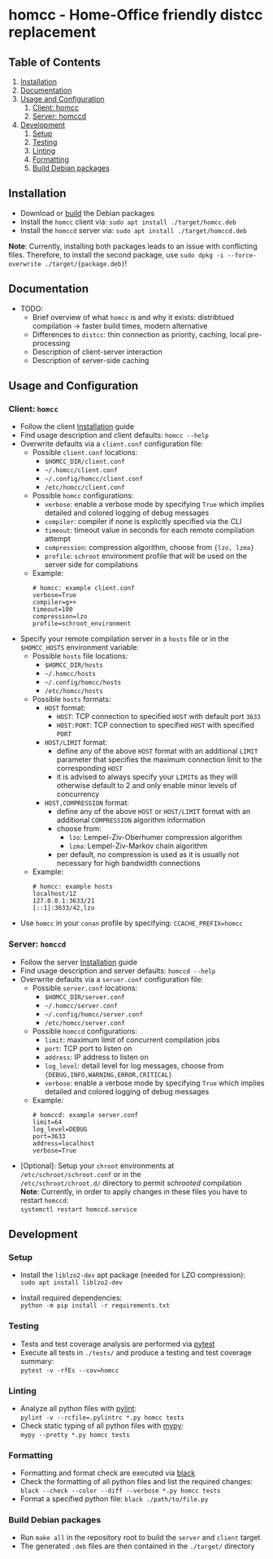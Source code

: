 # homcc - Home-Office friendly distcc replacement

## Table of Contents
1. [Installation](#Installation)
2. [Documentation](#Documentation)
3. [Usage and Configuration](#Usage)
   1. [Client: homcc](#Client)
   2. [Server: homccd](#Server)
4. [Development](#Development)
   1. [Setup](#Setup)
   2. [Testing](#Testing)
   3. [Linting](#Linting)
   4. [Formatting](#Formatting)
   5. [Build Debian packages](#Build)


## Installation
- Download or [build](#Build) the Debian packages
- Install the `homcc` client via: ```sudo apt install ./target/homcc.deb```
- Install the `homccd` server via: ```sudo apt install ./target/homccd.deb```

**Note**: Currently, installing both packages leads to an issue with conflicting files. Therefore, to install the second package, use `sudo dpkg -i --force-overwrite ./target/{package.deb}`!


## Documentation
- TODO:
  - Brief overview of what `homcc` is and why it exists: distribtued compilation -> faster build times, modern alternative
  - Differences to `distcc`: thin connection as priority, caching, local pre-processing
  - Description of client-server interaction
  - Description of server-side caching


## <a name="Usage" />Usage and Configuration

### <a name="Client" />Client: `homcc`
- Follow the client [Installation](#Installation) guide
- Find usage description and client defaults: `homcc --help`
- Overwrite defaults via a `client.conf` configuration file:
  - Possible `client.conf` locations:
    - `$HOMCC_DIR/client.conf`
    - `~/.homcc/client.conf`
    - `~/.config/homcc/client.conf`
    - `/etc/homcc/client.conf`
  - Possible `homcc` configurations:
    - `verbose`: enable a verbose mode by specifying `True` which implies detailed and colored logging of debug messages
    - `compiler`: compiler if none is explicitly specified via the CLI
    - `timeout`: timeout value in seconds for each remote compilation attempt
    - `compression`: compression algorithm, choose from `{lzo, lzma}`
    - `profile`: `schroot` environment profile that will be used on the server side for compilations
  - Example:
    ```
    # homcc: example client.conf
    verbose=True
    compiler=g++
    timeout=180
    compression=lzo
    profile=schroot_environment
    ```
- Specify your remote compilation server in a `hosts` file or in the `$HOMCC_HOSTS` environment variable:
  - Possible `hosts` file locations:
    - `$HOMCC_DIR/hosts`
    - `~/.homcc/hosts`
    - `~/.config/homcc/hosts`
    - `/etc/homcc/hosts`
  - Possible `hosts` formats:
    - `HOST` format:
      - `HOST`: TCP connection to specified `HOST` with default port `3633`
      - `HOST:PORT`: TCP connection to specified `HOST` with specified `PORT`
    - `HOST/LIMIT` format:
      - define any of the above `HOST` format with an additional `LIMIT` parameter that specifies the maximum connection limit to the corresponding `HOST`
      - it is advised to always specify your `LIMIT`s as they will otherwise default to 2 and only enable minor levels of concurrency
    - `HOST,COMPRESSION` format:
      - define any of the above `HOST` or `HOST/LIMIT` format with an additional `COMPRESSION` algorithm information
      - choose from:
        - `lzo`: Lempel-Ziv-Oberhumer compression algorithm
        - `lzma`: Lempel-Ziv-Markov chain algorithm
      - per default, no compression is used as it is usually not necessary for high bandwidth connections
  - Example:
    ```
    # homcc: example hosts
    localhost/12
    127.0.0.1:3633/21
    [::1]:3633/42,lzo
    ```
- Use `homcc` in your `conan` profile by specifying: `CCACHE_PREFIX=homcc`


### <a name="Server" />Server: `homccd` 
- Follow the server [Installation](#Installation) guide
- Find usage description and server defaults: `homccd --help`
- Overwrite defaults via a `server.conf` configuration file:
  - Possible `server.conf` locations:
    - `$HOMCC_DIR/server.conf`
    - `~/.homcc/server.conf`
    - `~/.config/homcc/server.conf`
    - `/etc/homcc/server.conf`
  - Possible `homccd` configurations:
    - `limit`: maximum limit of concurrent compilation jobs
    - `port`: TCP port to listen on
    - `address`: IP address to listen on
    - `log_level`: detail level for log messages, choose from `{DEBUG,INFO,WARNING,ERROR,CRITICAL}`
    - `verbose`: enable a verbose mode by specifying `True` which implies detailed and colored logging of debug messages
  - Example:
    ```
    # homccd: example server.conf
    limit=64
    log_level=DEBUG
    port=3633
    address=localhost
    verbose=True
    ```
- \[Optional]: Setup your `chroot` environments at `/etc/schroot/schroot.conf` or in the<br/>
  `/etc/schroot/chroot.d/` directory to permit *schrooted* compilation<br/>
  **Note**: Currently, in order to apply changes in these files you have to restart `homccd`:<br/>
  `systemctl restart homccd.service`


## Development

### Setup
- Install the `liblzo2-dev` apt package (needed for LZO compression):<br/>
  `sudo apt install liblzo2-dev`

- Install required dependencies:<br/>
  `python -m pip install -r requirements.txt`


### Testing
- Tests and test coverage analysis are performed via [pytest](https://github.com/pytest-dev/pytest)
- Execute all tests in `./tests/` and produce a testing and test coverage summary:<br/>
  `pytest -v -rfEs --cov=homcc`


### Linting
- Analyze all python files with [pylint](https://github.com/PyCQA/pylint):<br/>
  `pylint -v --rcfile=.pylintrc *.py homcc tests`
- Check static typing of all python files with [mypy](https://github.com/python/mypy):<br/>
  `mypy --pretty *.py homcc tests`


### Formatting
- Formatting and format check are executed via [black](https://github.com/psf/black)
- Check the formatting of all python files and list the required changes:<br/>
  `black --check --color --diff --verbose *.py homcc tests`
- Format a specified python file: `black ./path/to/file.py`

### <a name="Build" />Build Debian packages
- Run `make all` in the repository root to build the `server` and `client` target
- The generated `.deb` files are then contained in the `./target/` directory
